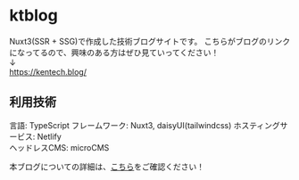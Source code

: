 # ktblog
Nuxt3(SSR + SSG)で作成した技術ブログサイトです。
こちらがブログのリンクになってるので、興味のある方はぜひ見ていってください！  
↓  
https://kentech.blog/  

## 利用技術
言語: TypeScript
フレームワーク: Nuxt3, daisyUI(tailwindcss) 
ホスティングサービス: Netlify  
ヘッドレスCMS: microCMS

本ブログについての詳細は、[こちら](https://kentech.blog/blogs/zht3n7dks)をご確認ください！
